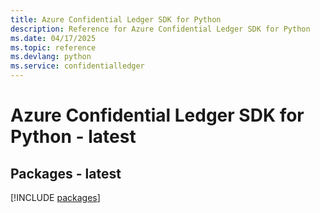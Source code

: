```yaml
---
title: Azure Confidential Ledger SDK for Python
description: Reference for Azure Confidential Ledger SDK for Python
ms.date: 04/17/2025
ms.topic: reference
ms.devlang: python
ms.service: confidentialledger
---
```

# Azure Confidential Ledger SDK for Python - latest
## Packages - latest
[!INCLUDE [packages](confidential-ledger-index.md)]